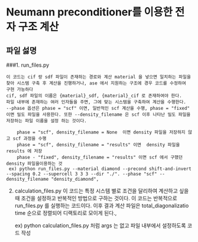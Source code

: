 # Neumann preconditioner를 이용한 전자 구조 계산 

## 파일 섫명

###1. run_files.py

    이 코드는 cif 랑 sdf 파일이 존재하는 경로와 계산 material 을 넣으면 일치하는 파일을 찾아 시스템 구축 후 계산을 진행하거나, ase 에서 지원하는 구조에 경우 코드를 수정하여 구현 가능하다  
    cif, sdf 파일의 이름은 {material}_sdf, {material}_cif 로 존재하여야 한다.
    파일 내부에 존재하는 여러 인자들을 주면, 그에 맞는 시스템을 구축하여 계산을 수행한다. 
    --phase 옵션은 phase = "scf" 이면, 일반적인 scf 계산을 수행, phase = "fixed" 이면 밀도 파일을 사용한다. 또한 --density_filename 은 scf 이후 나타난 밀도 파일을 저장하는 파일 이름을 설정 하는 것이다.

        phase = "scf", density_filename = None  이면 density 파일을 저장하지 않고 scf 과정을 수행
        phase = "scf", density_filename = "results" 이면  density 파일을 results 에 저장
        phase - "fixed", density_filename = "results" 이면 scf 에서 구했던 density 파일을이용하는 것 
     ex) python run_files.py --material diamond --precond shift-and-invert --spacing 0.2 --supercell 3 3 3 --dir "./". --phase "scf" --density_filename "density_diamond", 


2. calculation_files.py
    이 코드는 특정 시스템 별로 조건을 달리하여 계산하고 싶을 때 조건을 설정하고 반복적인 방법으로 구하는 것이다. 이 코드는 반복적으로 run_files.py 를 실행하는 코드이다. 이후 결과 계산 파일은 total_diagonalizatio time 순으로 정렬되어 디랙토리로 모이게 된다.,

    ex) python calculation_files.py  처럼 args 는 없고 파일 내부에서 설정하도록 코드 작성 
